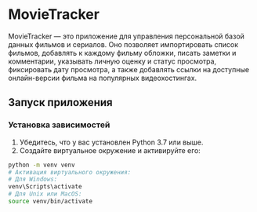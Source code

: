 # MovieTracker

MovieTracker — это приложение для управления персональной базой данных фильмов и сериалов. Оно позволяет импортировать список фильмов, добавлять к каждому фильму обложки, писать заметки и комментарии, указывать личную оценку и статус просмотра, фиксировать дату просмотра, а также добавлять ссылки на доступные онлайн-версии фильма на популярных видеохостингах.

## Запуск приложения

### Установка зависимостей

1. Убедитесь, что у вас установлен Python 3.7 или выше.
2. Создайте виртуальное окружение и активируйте его:

```bash
python -m venv venv
# Активация виртуального окружения:
# Для Windows:
venv\Scripts\activate
# Для Unix или MacOS:
source venv/bin/activate
